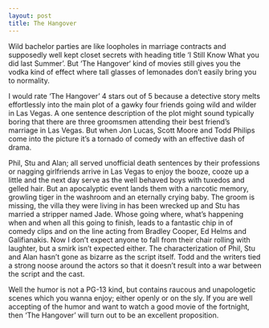 ```yaml
---
layout: post
title: The Hangover
---
```


Wild bachelor parties are like loopholes in marriage contracts and supposedly well kept closet secrets with heading title ‘I Still Know What you did last Summer’. But ‘The Hangover‘ kind of movies still gives you the vodka kind of effect where tall glasses of lemonades don’t easily bring you to normality.

I would rate ‘The Hangover’ 4 stars out of 5 because a detective story melts effortlessly into the main plot of a gawky four friends going wild and wilder in Las Vegas. A one sentence description of the plot might sound typically boring that there are three groomsmen attending their best friend’s marriage in Las Vegas. But when Jon Lucas, Scott Moore and Todd Philips come into the picture it’s a tornado of comedy with an effective dash of drama.

Phil, Stu and Alan; all served unofficial death sentences by their professions or nagging girlfriends arrive in Las Vegas to enjoy the booze, cooze up a little and the next day serve as the well behaved boys with tuxedos and gelled hair. But an apocalyptic event lands them with a narcotic memory, growling tiger in the washroom and an eternally crying baby. The groom is missing, the villa they were living in has been wrecked up and Stu has married a stripper named Jade. Whose going where, what’s happening when and when all this going to finish, leads to a fantastic chip in of comedy clips and on the line acting from Bradley Cooper, Ed Helms and Galifianakis. Now I don’t expect anyone to fall from their chair rolling with laughter, but a smirk isn’t expected either. The characterization of Phil, Stu and Alan hasn’t gone as bizarre as the script itself. Todd and the writers tied a strong noose around the actors so that it doesn’t result into a war between the script and the cast.

Well the humor is not a PG-13 kind, but contains raucous and unapologetic scenes which you wanna enjoy; either openly or on the sly. If you are well accepting of the humor and want to watch a good movie of the fortnight, then ‘The Hangover’ will turn out to be an excellent proposition.